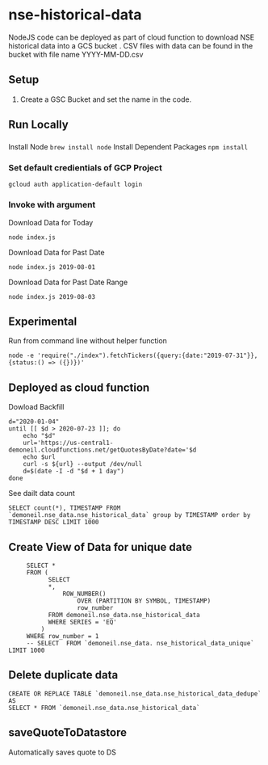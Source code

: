 # nse-historical-data

NodeJS code can be deployed as part of cloud function to download NSE historical data into a GCS bucket . CSV files with data can be found in the bucket with file name YYYY-MM-DD.csv

## Setup

1. Create a GSC Bucket and set the name in the code.

## Run Locally 

###
Install Node 
``` brew install node ```
Install Dependent Packages
``` npm install ```

### Set default credientials of GCP Project 
```
gcloud auth application-default login
```
### Invoke with argument 

Download Data for Today 
```
node index.js 
```

Download Data for Past Date
```
node index.js 2019-08-01
```

Download Data for Past Date Range
```
node index.js 2019-08-03
```

## Experimental 
Run from command line without helper function 
```
node -e 'require("./index").fetchTickers({query:{date:"2019-07-31"}},{status:() => ({})})'
```

## Deployed as cloud function 

Dowload Backfill
```
d="2020-01-04"
until [[ $d > 2020-07-23 ]]; do 
    echo "$d"
    url='https://us-central1-demoneil.cloudfunctions.net/getQuotesByDate?date='$d
    echo $url
    curl -s ${url} --output /dev/null 
    d=$(date -I -d "$d + 1 day")
done

```

See dailt data count 

```
SELECT count(*), TIMESTAMP FROM `demoneil.nse_data.nse_historical_data` group by TIMESTAMP order by TIMESTAMP DESC LIMIT 1000
```

## Create View of Data for unique date
```
     SELECT *
     FROM (
           SELECT
           *,
               ROW_NUMBER()
                   OVER (PARTITION BY SYMBOL, TIMESTAMP)
                   row_number
           FROM demoneil.nse_data.nse_historical_data
           WHERE SERIES = 'EQ'
         )
     WHERE row_number = 1
     -- SELECT  FROM `demoneil.nse_data. nse_historical_data_unique` LIMIT 1000
```


## Delete duplicate data
```
CREATE OR REPLACE TABLE `demoneil.nse_data.nse_historical_data_dedupe`
AS
SELECT * FROM `demoneil.nse_data.nse_historical_data`
```

## saveQuoteToDatastore
Automatically saves quote to DS